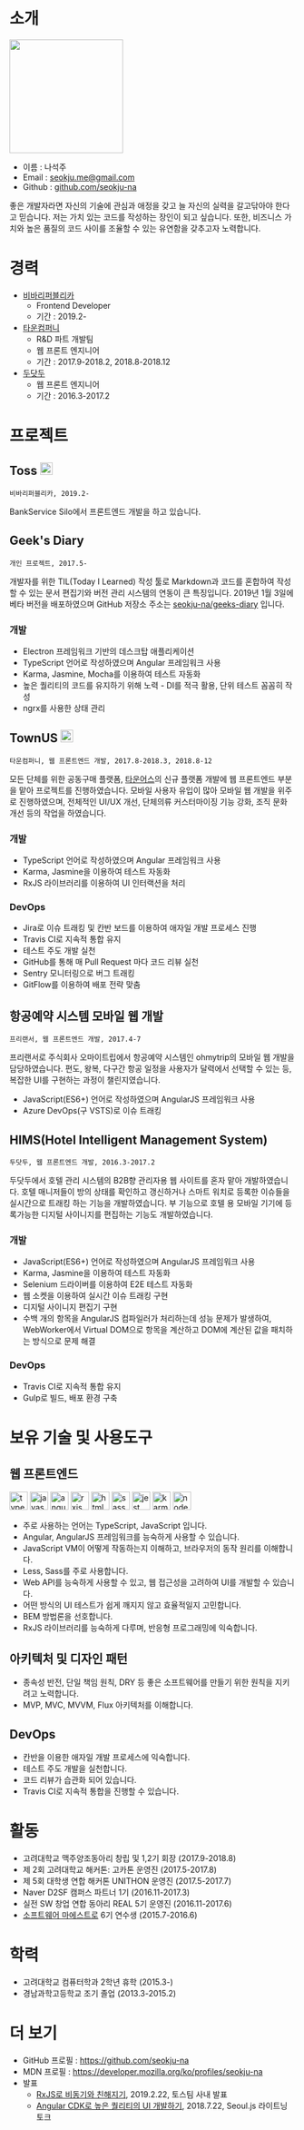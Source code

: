 # 소개

<img src="assets/me_at_github.png" width="200">

* 이름 : 나석주
* Email : seokju.me@gmail.com
* Github : [github.com/seokju-na](https://github.com/seokju-na)


좋은 개발자라면 자신의 기술에 관심과 애정을 갖고 늘 자신의 실력을 갈고닦아야 한다고 믿습니다. 저는 가치 있는 코드를 작성하는 장인이 되고 싶습니다. 또한, 비즈니스 가치와 높은 품질의 코드 사이를 조율할 수 있는 유연함을 갖추고자 노력합니다.

# 경력
* [비바리퍼블리카](https://toss.im)
    - Frontend Developer
    - 기간 : 2019.2-
* [타운컴퍼니](https://fb.com/towncompany)
    - R&D 파트 개발팀
    - 웹 프론트 엔지니어
    - 기간 : 2017.9-2018.2, 2018.8-2018.12
* [두닷두](http://www.dodotdo.com)
    - 웹 프론트 엔지니어
    - 기간 : 2016.3-2017.2


# 프로젝트
## Toss <img src="https://user-images.githubusercontent.com/13250888/53622309-b8582700-3c3c-11e9-927d-b2dbc3465892.png" alt="토스 로고" width="22" height="22"/>
`비바리퍼블리카, 2019.2-`

BankService Silo에서 프론트엔드 개발을 하고 있습니다.

## Geek's Diary
`개인 프로젝트, 2017.5-`

개발자를 위한 TIL(Today I Learned) 작성 툴로 Markdown과 코드를 혼합하여 작성할 수 있는 문서 편집기와 버전 관리 시스템의 연동이 큰 특징입니다. 2019년 1월 3일에 베타 버전을 배포하였으며 GitHub 저장소 주소는 [seokju-na/geeks-diary](https://github.com/seokju-na/geeks-diary) 입니다.

### 개발
- Electron 프레임워크 기반의 데스크탑 애플리케이션
- TypeScript 언어로 작성하였으며 Angular 프레임워크 사용
- Karma, Jasmine, Mocha를 이용하여 테스트 자동화
- 높은 퀄리티의 코드를 유지하기 위해 노력 - DI를 적극 활용, 단위 테스트 꼼꼼히 작성
- ngrx를 사용한 상태 관리

## TownUS <img src="https://user-images.githubusercontent.com/13250888/53622388-fb19ff00-3c3c-11e9-82f4-745111bf394e.png" alt="타운컴퍼니 로고" width="22" height="22"/>
`타운컴퍼니, 웹 프론트엔드 개발, 2017.8-2018.3, 2018.8-12`

모든 단체를 위한 공동구매 플랫폼, [타운어스](https://townus.co.kr)의 신규 플랫폼 개발에 웹 프론트엔드 부분을 맡아 프로젝트를 진행하였습니다. 모바일 사용자 유입이 많아 모바일 웹 개발을 위주로 진행하였으며, 전체적인 UI/UX 개선, 단체의류 커스터마이징 기능 강화, 조직 문화 개선 등의 작업을 하였습니다.

### 개발 
- TypeScript 언어로 작성하였으며 Angular 프레임워크 사용
- Karma, Jasmine을 이용하여 테스트 자동화
- RxJS 라이브러리를 이용하여 UI 인터랙션을 처리

### DevOps
- Jira로 이슈 트래킹 및 칸반 보드를 이용하여 애자일 개발 프로세스 진행
- Travis CI로 지속적 통합 유지
- 테스트 주도 개발 실천
- GitHub를 통해 매 Pull Request 마다 코드 리뷰 실천
- Sentry 모니터링으로 버그 트래킹
- GitFlow를 이용하여 배포 전략 맞춤


## 항공예약 시스템 모바일 웹 개발
`프리랜서, 웹 프론트엔드 개발, 2017.4-7`

프리랜서로 주식회사 오마이트립에서 항공예약 시스템인 ohmytrip의 모바일 웹 개발을 담당하였습니다. 편도, 왕복, 다구간 항공 일정을 사용자가 달력에서 선택할 수 있는 등, 복잡한 UI를 구현하는 과정이 챌린지였습니다.

- JavaScript(ES6+) 언어로 작성하였으며 AngularJS 프레임워크 사용
- Azure DevOps(구 VSTS)로 이슈 트래킹


## HIMS(Hotel Intelligent Management System)
`두닷두, 웹 프론트엔드 개발, 2016.3-2017.2`

두닷두에서 호텔 관리 시스템의 B2B향 관리자용 웹 사이트를 혼자 맡아 개발하였습니다. 호텔 매니저들이 방의 상태를 확인하고 갱신하거나 스마트 워치로 등록한 이슈들을 실시간으로 트래킹 하는 기능을 개발하였습니다. 부 기능으로 호텔 용 모바일 기기에 등록가능한 디지털 사이니지를 편집하는 기능도 개발하였습니다.

### 개발
- JavaScript(ES6+) 언어로 작성하였으며 AngularJS 프레임워크 사용
- Karma, Jasmine을 이용하여 테스트 자동화
- Selenium 드라이버를 이용하여 E2E 테스트 자동화
- 웹 소켓을 이용하여 실시간 이슈 트래킹 구현
- 디지털 사이니지 편집기 구현
- 수백 개의 항목을 AngularJS 컴파일러가 처리하는데 성능 문제가 발생하여, WebWorker에서 Virtual DOM으로 항목을 계산하고 DOM에 계산된 값을 패치하는 방식으로 문제 해결

### DevOps
- Travis CI로 지속적 통합 유지
- Gulp로 빌드, 배포 환경 구축

# 보유 기술 및 사용도구
## 웹 프론트엔드

<img alt="typescript" src="https://user-images.githubusercontent.com/13250888/53627369-a2059780-3c4b-11e9-88c2-58a7bd4a04e5.png" width="32" height="32"/> <img alt="javascript" src="https://user-images.githubusercontent.com/13250888/53627364-a16d0100-3c4b-11e9-84e2-a8c2f7311695.png" width="32" height="32"/> <img alt="angular" src="https://user-images.githubusercontent.com/13250888/53627361-a16d0100-3c4b-11e9-97ee-8c87c15bf9a3.png" width="32" height="32"/> <img alt="rxjs" src="https://user-images.githubusercontent.com/13250888/53627366-a2059780-3c4b-11e9-8587-d959ed1e7119.png" width="32" height="32"/> <img alt="html5" src="https://user-images.githubusercontent.com/13250888/53627363-a16d0100-3c4b-11e9-8238-56153fb041e4.png" width="32" height="32"/> <img src="https://user-images.githubusercontent.com/13250888/53627368-a2059780-3c4b-11e9-95e3-9058d6a8afc7.png" alt="sass" width="32" height="32"/> <img alt="jest" src="https://user-images.githubusercontent.com/13250888/53627686-746d1e00-3c4c-11e9-9ec3-dd2398af09d2.png" width="32" height="32"/> <img alt="karma" src="https://user-images.githubusercontent.com/13250888/53627688-746d1e00-3c4c-11e9-8853-9a63d2cd989a.png" height="32"/> <img alt="nodejs" src="https://user-images.githubusercontent.com/13250888/53627689-7505b480-3c4c-11e9-9386-1656f03bb3d7.png" width="32" height="32" />


- 주로 사용하는 언어는 TypeScript, JavaScript 입니다.
- Angular, AngularJS 프레임워크를 능숙하게 사용할 수 있습니다.
- JavaScript VM이 어떻게 작동하는지 이해하고, 브라우저의 동작 원리를 이해합니다.
- Less, Sass를 주로 사용합니다.
- Web API를 능숙하게 사용할 수 있고, 웹 접근성을 고려하여 UI를 개발할 수 있습니다.
- 어떤 방식의 UI 테스트가 쉽게 깨지지 않고 효율적일지 고민합니다.
- BEM 방법론을 선호합니다.
- RxJS 라이브러리를 능숙하게 다루며, 반응형 프로그래밍에 익숙합니다.

## 아키텍처 및 디자인 패턴
- 종속성 반전, 단일 책임 원칙, DRY 등 좋은 소프트웨어를 만들기 위한 원칙을 지키려고 노력합니다.
- MVP, MVC, MVVM, Flux 아키텍처를 이해합니다.

## DevOps
- 칸반을 이용한 애자일 개발 프로세스에 익숙합니다.
- 테스트 주도 개발을 실천합니다.
- 코드 리뷰가 습관화 되어 있습니다.
- Travis CI로 지속적 통합을 진행할 수 있습니다.


# 활동
* 고려대학교 맥주양조동아리 창립 및 1,2기 회장 (2017.9-2018.8)
* 제 2회 고려대학교 해커톤: 고카톤 운영진 (2017.5-2017.8)
* 제 5회 대학생 연합 해커톤 UNITHON 운영진 (2017.5-2017.7)
* Naver D2SF 캠퍼스 파트너 1기 (2016.11-2017.3)
* 실전 SW 창업 연합 동아리 REAL 5기 운영진 (2016.11-2017.6)
* [소프트웨어 마에스트로](swmaestro.kr) 6기 연수생 (2015.7-2016.6)


# 학력
* 고려대학교 컴퓨터학과 2학년 휴학 (2015.3-)
* 경남과학고등학교 조기 졸업 (2013.3-2015.2)

# 더 보기
- GitHub 프로필 : https://github.com/seokju-na
- MDN 프로필 : https://developer.mozilla.org/ko/profiles/seokju-na
- 발표
    * [RxJS로 비동기와 친해지기](https://www.slideshare.net/SeokjuNa/rxjs-132918267), 2019.2.22, 토스팀 사내 발표
    * [Angular CDK로 높은 퀄리티의 UI 개발하기](https://speakerdeck.com/seokjuna/angular-cdkro-nopeun-kweolritiyi-ui-gaebalhagi), 2018.7.22, Seoul.js 라이트닝 토크
